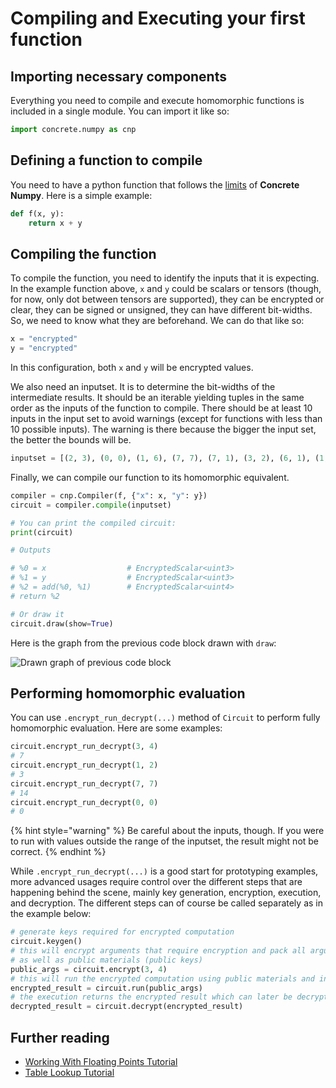 # Compiling and Executing your first function

## Importing necessary components

Everything you need to compile and execute homomorphic functions is included in a single module. You can import it like so:

```python
import concrete.numpy as cnp
```

## Defining a function to compile

You need to have a python function that follows the [limits](../explanation/fhe\_and\_framework_limits.md) of **Concrete Numpy**. Here is a simple example:

<!--pytest-codeblocks:cont-->
```python
def f(x, y):
    return x + y
```

## Compiling the function

To compile the function, you need to identify the inputs that it is expecting. In the example function above, `x` and `y` could be scalars or tensors (though, for now, only dot between tensors are supported), they can be encrypted or clear, they can be signed or unsigned, they can have different bit-widths. So, we need to know what they are beforehand. We can do that like so:

<!--pytest-codeblocks:cont-->
```python
x = "encrypted"
y = "encrypted"
```

In this configuration, both `x` and `y` will be encrypted values.

We also need an inputset. It is to determine the bit-widths of the intermediate results. It should be an iterable yielding tuples in the same order as the inputs of the function to compile. There should be at least 10 inputs in the input set to avoid warnings (except for functions with less than 10 possible inputs). The warning is there because the bigger the input set, the better the bounds will be.

<!--pytest-codeblocks:cont-->
```python
inputset = [(2, 3), (0, 0), (1, 6), (7, 7), (7, 1), (3, 2), (6, 1), (1, 7), (4, 5), (5, 4)]
```

Finally, we can compile our function to its homomorphic equivalent.

<!--pytest-codeblocks:cont-->
```python
compiler = cnp.Compiler(f, {"x": x, "y": y})
circuit = compiler.compile(inputset)

# You can print the compiled circuit:
print(circuit)

# Outputs

# %0 = x                  # EncryptedScalar<uint3>
# %1 = y                  # EncryptedScalar<uint3>
# %2 = add(%0, %1)        # EncryptedScalar<uint4>
# return %2

# Or draw it
circuit.draw(show=True)
```

Here is the graph from the previous code block drawn with `draw`:

![Drawn graph of previous code block](../\_static/basics/compiling\_and\_executing\_example\_graph.png)

## Performing homomorphic evaluation

You can use `.encrypt_run_decrypt(...)` method of `Circuit` to perform fully homomorphic evaluation. Here are some examples:

<!--pytest-codeblocks:cont-->
```python
circuit.encrypt_run_decrypt(3, 4)
# 7
circuit.encrypt_run_decrypt(1, 2)
# 3
circuit.encrypt_run_decrypt(7, 7)
# 14
circuit.encrypt_run_decrypt(0, 0)
# 0
```

{% hint style="warning" %}
Be careful about the inputs, though. If you were to run with values outside the range of the inputset, the result might not be correct.
{% endhint %}

While `.encrypt_run_decrypt(...)` is a good start for prototyping examples, more advanced usages require control over the different steps that are happening behind the scene, mainly key generation, encryption, execution, and decryption. The different steps can of course be called separately as in the example below:

<!--pytest-codeblocks:cont-->
```python
# generate keys required for encrypted computation
circuit.keygen()
# this will encrypt arguments that require encryption and pack all arguments
# as well as public materials (public keys)
public_args = circuit.encrypt(3, 4)
# this will run the encrypted computation using public materials and inputs provided
encrypted_result = circuit.run(public_args)
# the execution returns the encrypted result which can later be decrypted
decrypted_result = circuit.decrypt(encrypted_result)
```

## Further reading

* [Working With Floating Points Tutorial](../tutorial/working\_with\_floating\_points.md)
* [Table Lookup Tutorial](../tutorial/table\_lookup.md)
